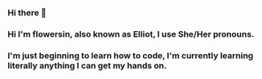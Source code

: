 ### Hi there 👋
### Hi I'm flowersin, also known as Elliot, I use She/Her pronouns.
### I'm just beginning to learn how to code, I'm currently learning literally anything I can get my hands on.
